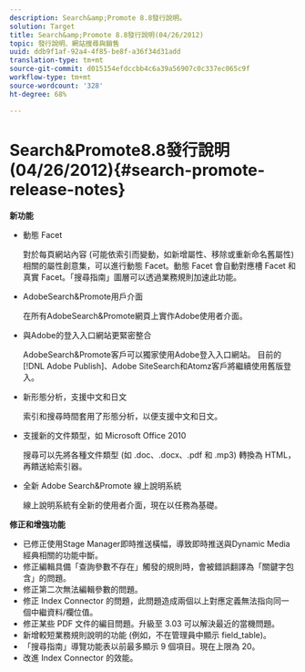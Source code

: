 ```yaml
---
description: Search&amp;Promote 8.8發行說明。
solution: Target
title: Search&amp;Promote 8.8發行說明(04/26/2012)
topic: 發行說明、網站搜尋與銷售
uuid: ddb9f1af-92a4-4f85-be8f-a36f34d31add
translation-type: tm+mt
source-git-commit: d015154efdccbb4c6a39a56907c0c337ec065c9f
workflow-type: tm+mt
source-wordcount: '328'
ht-degree: 68%

---
```



# Search&amp;Promote8.8發行說明(04/26/2012){#search-promote-release-notes}

**新功能**

* 動態 Facet

   對於每頁網站內容 (可能依索引而變動，如新增屬性、移除或重新命名舊屬性) 相關的屬性創意集，可以進行動態 Facet。動態 Facet 會自動對應槽 Facet 和真實 Facet。「搜尋指南」圖層可以透過業務規則加速此功能。
* AdobeSearch&amp;Promote用戶介面

   在所有AdobeSearch&amp;Promote網頁上實作Adobe使用者介面。
* 與Adobe的登入入口網站更緊密整合

   AdobeSearch&amp;Promote客戶可以獨家使用Adobe登入入口網站。 目前的[!DNL Adobe Publish]、Adobe SiteSearch和Atomz客戶將繼續使用舊版登入。
* 新形態分析，支援中文和日文

   索引和搜尋時間套用了形態分析，以便支援中文和日文。
* 支援新的文件類型，如 Microsoft Office 2010

   搜尋可以先將各種文件類型 (如 .doc、.docx、.pdf 和 .mp3) 轉換為 HTML，再饋送給索引器。
* 全新 Adobe Search&amp;Promote 線上說明系統

   線上說明系統有全新的使用者介面，現在以任務為基礎。

**修正和增強功能**

* 已修正使用Stage Manager即時推送橫幅，導致即時推送與Dynamic Media經典相關的功能中斷。
* 修正編輯具備「查詢參數不存在」觸發的規則時，會被錯誤翻譯為「關鍵字包含」的問題。
* 修正第二次無法編輯參數的問題。
* 修正 Index Connector 的問題，此問題造成兩個以上對應定義無法指向同一個中繼資料/欄位值。
* 修正某些 PDF 文件的編目問題。升級至 3.03 可以解決最近的當機問題。
* 新增較短業務規則說明的功能 (例如，不在管理員中顯示 field_table)。
* 「搜尋指南」導覽功能表以前最多顯示 9 個項目。現在上限為 20。
* 改進 Index Connector 的效能。

